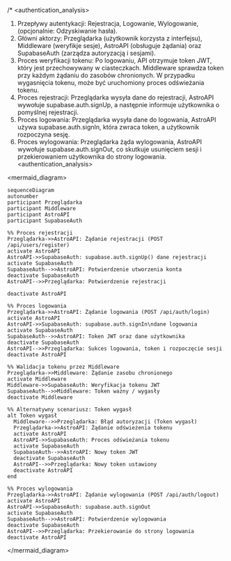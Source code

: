 /* <authentication_analysis>
1. Przepływy autentykacji: Rejestracja, Logowanie, Wylogowanie, (opcjonalnie: Odzyskiwanie hasła).
2. Główni aktorzy: Przeglądarka (użytkownik korzysta z interfejsu), Middleware (weryfikje sesje),
   AstroAPI (obsługuje żądania) oraz SupabaseAuth (zarządza autoryzacją i sesjami).
3. Proces weryfikacji tokenu: Po logowaniu, API otrzymuje token JWT, który jest przechowywany w ciasteczkach.
   Middleware sprawdza token przy każdym żądaniu do zasobów chronionych. W przypadku wygasnięcia tokenu,
   może być uruchomiony proces odświeżania tokenu.
4. Proces rejestracji: Przeglądarka wysyła dane do rejestracji, AstroAPI wywołuje supabase.auth.signUp,
   a następnie informuje użytkownika o pomyślnej rejestracji.
5. Proces logowania: Przeglądarka wysyła dane do logowania, AstroAPI używa supabase.auth.signIn,
   która zwraca token, a użytkownik rozpoczyna sesję.
6. Proces wylogowania: Przeglądarka żąda wylogowania, AstroAPI wywołuje supabase.auth.signOut,
   co skutkuje usunięciem sesji i przekierowaniem użytkownika do strony logowania.
<authentication_analysis>

<mermaid_diagram>
```mermaid
sequenceDiagram
autonumber
participant Przeglądarka
participant Middleware
participant AstroAPI
participant SupabaseAuth

%% Proces rejestracji
Przeglądarka->>AstroAPI: Żądanie rejestracji (POST /api/users/register)
activate AstroAPI
AstroAPI->>SupabaseAuth: supabase.auth.signUp() dane rejestracji
activate SupabaseAuth
SupabaseAuth-->>AstroAPI: Potwierdzenie utworzenia konta
deactivate SupabaseAuth
AstroAPI-->>Przeglądarka: Potwierdzenie rejestracji

deactivate AstroAPI

%% Proces logowania
Przeglądarka->>AstroAPI: Żądanie logowania (POST /api/auth/login)
activate AstroAPI
AstroAPI->>SupabaseAuth: supabase.auth.signIn\ndane logowania
activate SupabaseAuth
SupabaseAuth-->>AstroAPI: Token JWT oraz dane użytkownika
deactivate SupabaseAuth
AstroAPI-->>Przeglądarka: Sukces logowania, token i rozpoczęcie sesji
deactivate AstroAPI

%% Walidacja tokenu przez Middleware
Przeglądarka->>Middleware: Żądanie zasobu chronionego
activate Middleware
Middleware->>SupabaseAuth: Weryfikacja tokenu JWT
SupabaseAuth-->>Middleware: Token ważny / wygasły
deactivate Middleware

%% Alternatywny scenariusz: Token wygasł
alt Token wygasł
  Middleware-->>Przeglądarka: Błąd autoryzacji (Token wygasł)
  Przeglądarka->>AstroAPI: Żądanie odświeżenia tokenu
  activate AstroAPI
  AstroAPI->>SupabaseAuth: Proces odświeżania tokenu
  activate SupabaseAuth
  SupabaseAuth-->>AstroAPI: Nowy token JWT
  deactivate SupabaseAuth
  AstroAPI-->>Przeglądarka: Nowy token ustawiony
  deactivate AstroAPI
end

%% Proces wylogowania
Przeglądarka->>AstroAPI: Żądanie wylogowania (POST /api/auth/logout)
activate AstroAPI
AstroAPI->>SupabaseAuth: supabase.auth.signOut
activate SupabaseAuth
SupabaseAuth-->>AstroAPI: Potwierdzenie wylogowania
deactivate SupabaseAuth
AstroAPI-->>Przeglądarka: Przekierowanie do strony logowania
deactivate AstroAPI
```
</mermaid_diagram> 